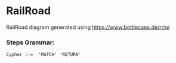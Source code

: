 # RailRoad
RailRoad diagram generated using https://www.bottlecaps.de/rr/ui

### Steps Grammar: 
```
Cypher ::=  'MATCH' 'RETURN'
```

